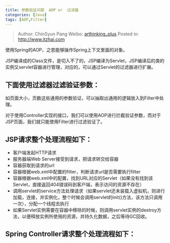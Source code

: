 ```yaml
---
title: 参数验证问题  AOP or  过滤器
categories: [Java]
tags: [AOP,Filter]
---
```


> Author: ChinSyun Pang
> Weibo: [arthinking_plus](http://weibo.com/arthinkingplus)
> Posted in: http://www.itzhai.com

使用Spring的AOP，之恩能够操作Spring上下文里面的对象。   

JSP编译成的Class文件，是切入不了的，JSP编译为Servlet，JSP编译后的类的实例又servlet容器进行管理，对应的，可以通过Servlet的过滤器进行扩展。    

## 下面使用过滤器过滤验证参数：    

如页面大小，页数这些通用的参数验证，可以抽取出通用的逻辑放入到Filter中处理。    

对于使用Controller实现的接口，我们可以使用AOP进行拦截验证参数，而对于JSP页面，我们就只能使用Filter进行过滤验证了。    

## JSP请求整个处理流程如下：
* 客户端发起HTTP请求
* 服务器端Web Server接受到请求，把请求转交给容器
* 容器获取到请求的url
* 容器根据web.xml中配置的filter，判断请求url是否需要执行filter
* 容器根据web.xml中的配置，找到URL对应的Servlet（如果没有找到该Servlet，直接返回404错误码到客户端，表示访问的资源不存在）
* 调用servlet的service方法处理请求（如果servlet还未装载入虚拟机，则进行加载，连接，并实例化，整个时候会调用servlet的init()方法，该方法只调用一次），分配一个线程去执行
* 如果Servlet实例需要在容器中移除的时候，则调用servlet实例的destroy方法，以便释放实例所使用的资源，并持久化数据，之后等待GC回收。




## Spring Controller请求整个处理流程如下：

